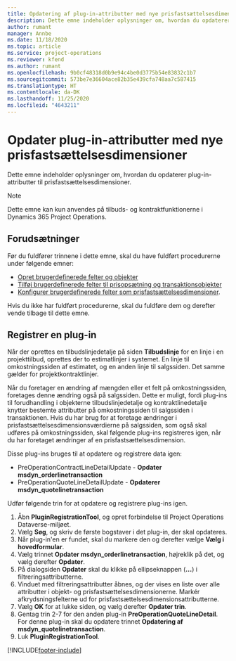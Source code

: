 ```yaml
---
title: Opdatering af plug-in-attributter med nye prisfastsættelsesdimensioner
description: Dette emne indeholder oplysninger om, hvordan du opdaterer plug-in-attributter til prisfastsættelsesdimensioner.
author: rumant
manager: Annbe
ms.date: 11/18/2020
ms.topic: article
ms.service: project-operations
ms.reviewer: kfend
ms.author: rumant
ms.openlocfilehash: 9b0cf48318d0b9e94c4be0d3775b54e83832c1b7
ms.sourcegitcommit: 573be7e36604ace82b35e439cfa748aa7c587415
ms.translationtype: HT
ms.contentlocale: da-DK
ms.lasthandoff: 11/25/2020
ms.locfileid: "4643211"
---
```

# <a name="update-plug-in-attributes-with-new-pricing-dimensions"></a>Opdater plug-in-attributter med nye prisfastsættelsesdimensioner

Dette emne indeholder oplysninger om, hvordan du opdaterer plug-in-attributter til prisfastsættelsesdimensioner.

> [!NOTE]
> Dette emne kan kun anvendes på tilbuds- og kontraktfunktionerne i Dynamics 365 Project Operations.

## <a name="prerequisites"></a>Forudsætninger
Før du fuldfører trinnene i dette emne, skal du have fuldført procedurerne under følgende emner:

  - [Opret brugerdefinerede felter og objekter](create-custom-fields-entities-pricing-dimensions.md) 
  - [Tilføj brugerdefinerede felter til prisopsætning og transaktionsobjekter](add-custom-fields-price-setup-transactional-entities.md)
  - [Konfigurer brugerdefinerede felter som prisfastsættelsesdimensioner](set-up-custom-fields-pricing-dimensions.md). 
  
Hvis du ikke har fuldført procedurerne, skal du fuldføre dem og derefter vende tilbage til dette emne.

## <a name="register-a-plug-in"></a>Registrer en plug-in
Når der oprettes en tilbudslinjedetalje på siden **Tilbudslinje** for en linje i en projekttilbud, oprettes der to estimatlinjer i systemet. En linje til omkostningssiden af estimatet, og en anden linje til salgssiden. Det samme gælder for projektkontraktlinjer.

Når du foretager en ændring af mængden eller et felt på omkostningssiden, foretages denne ændring også på salgssiden. Dette er muligt, fordi plug-ins til forudhandling i objekterne tilbudslinjedetalje og kontraktlinedetalje knytter bestemte attributter på omkostningssiden til salgssiden i transaktionen. Hvis du har brug for at foretage ændringer i prisfastsættelsesdimensionsværdierne på salgssiden, som også skal udføres på omkostningssiden, skal følgende plug-ins registreres igen, når du har foretaget ændringer af en prisfastsættelsesdimension.

Disse plug-ins bruges til at opdatere og registrere data igen:

- PreOperationContractLineDetailUpdate - **Opdater msdyn_orderlinetransaction**
- PreOperationQuoteLineDetailUpdate - **Opdaterer msdyn_quotelinetransaction**

Udfør følgende trin for at opdatere og registrere plug-ins igen.

1. Åbn **PluginRegistrationTool**, og opret forbindelse til Project Operations Dataverse-miljøet.
2. Vælg **Søg**, og skriv de første bogstaver i det plug-in, der skal opdateres.
3. Når plug-in'en er fundet, skal du markere den og derefter vælge **Vælg i hovedformular**.
4. Vælg trinnet **Opdater msdyn_orderlinetransaction**, højreklik på det, og vælg derefter **Opdater**.
5. På dialogsiden **Opdater** skal du klikke på ellipseknappen (**...**) i filtreringsattributterne.
6. Vinduet med filtreringsattributter åbnes, og der vises en liste over alle attributter i objekt- og prisfastsættelsesdimensionerne. Markér afkrydsningsfelterne ud for prisfastsættelsesdimensionsattributterne.
7. Vælg **OK** for at lukke siden, og vælg derefter **Opdater trin**.
8. Gentag trin 2-7 for den anden plug-in **PreOperationQuoteLineDetail**. For denne plug-in skal du opdatere trinnet **Opdatering af msdyn_quotelinetransaction**.
9. Luk **PluginRegistrationTool**.


[!INCLUDE[footer-include](../includes/footer-banner.md)]